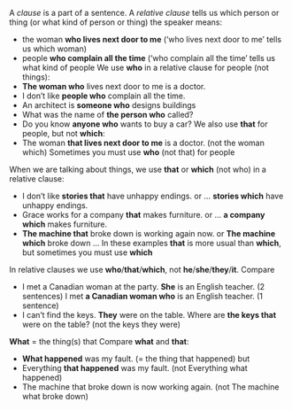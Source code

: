 A *clause* is a part of a sentence. A *relative clause* tells us which person or thing (or what kind of person or thing) the speaker means:
- the woman **who lives next door to me** (‘who lives next door to me’ tells us which woman)
- people **who complain all the time** (‘who complain all the time’ tells us what kind of people
We use **who** in a relative clause for people (not things):
- **The woman who** lives next door to me is a doctor.
- I don’t like **people who** complain all the time.
- An architect is **someone who** designs buildings
- What was the name of **the person who** called?
- Do you know **anyone who** wants to buy a car?
We also use **that** for people, but not **which**:
- The woman **that lives next door to me** is a doctor. (not the woman which)
Sometimes you must use **who** (not that) for people

When we are talking about things, we use **that** or **which** (not who) in a relative clause:
- I don’t like **stories that** have unhappy endings. or … **stories which** have unhappy endings.
- Grace works for a company **that** makes furniture. or … **a company which** makes furniture.
- **The machine that** broke down is working again now. or **The machine which** broke down …
In these examples **that** is more usual than **which**, but sometimes you must use **which**

In relative clauses we use **who**/**that**/**which**, not **he**/**she**/**they**/**it**. Compare
- I met a Canadian woman at the party. **She** is an English teacher. (2 sentences) I met **a Canadian woman who** is an English teacher. (1 sentence)
- I can’t find the keys. **They** were on the table. Where are **the keys that** were on the table? (not the keys they were)

**What** = the thing(s) that 
Compare **what** and **that**:
- **What happened** was my fault. (= the thing that happened)
but
- Everything **that happened** was my fault. (not Everything what happened)
- The machine that broke down is now working again. (not The machine what broke down)